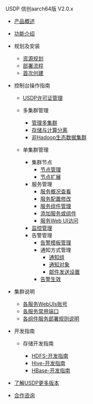 <div class="sidebar_title icon_"> USDP 信创aarch64版 V2.0.x</div>   



* [产品概述](usdpdc/xc_aarch64_2.0.x/README)

* [功能介绍](usdpdc/xc_aarch64_2.0.x/release_notes)

* 规划及安装
  * [资源规划](usdpdc/xc_aarch64_2.0.x/plan&create/deploy_plan)
  * [部署流程](usdpdc/xc_aarch64_2.0.x/plan&create/install)
  * [首次创建](usdpdc/xc_aarch64_2.0.x/plan&create/first_create)
  
* 控制台操作指南
  * [USDP许可证管理](usdpdc/license/license)
  * 多集群管理
  
    * [管理多集群](usdpdc/clusters/clusters)
    * [存储与计算分离](usdpdc/clusters/clusters_separation)
    * [非Hadoop生态数据集群](usdpdc/clusters/clusters_others)
  * 单集群管理
    * 集群节点
      * [节点管理](usdpdc/guide_v2/node)
      * [节点扩展](usdpdc/guide_v2/node_add)
    * 服务管理
      * [服务概况查看](usdpdc/guide_v2/service_state)
      * [服务配置修改](usdpdc/guide_v2/service_config)
      * [服务组件管理](usdpdc/guide_v2/service_component)
      * [添加服务或组件](usdpdc/guide_v2/service_extension)
      * [服务Web UI访问](usdpdc/guide_v2/service_web)
    * [监控管理](usdpdc/guide_v2/monitor)
    * 告警管理
      * [告警模板管理](usdpdc/guide_v2/alarmTemplate)
      * 通知方式管理
        * [通知组](usdpdc/guide_v2/alarmInform_group)
        * [通知对象](usdpdc/guide_v2/alarmInform_object)
        * [邮件发送设置](usdpdc/guide_v2/alarmInform_email)
      * [告警生效](usdpdc/guide_v2/alarmTemplate_work)
  
* 集群说明
  * [各服务WebUIs账号](usdpdc/xc_aarch64_2.0.x/cluster_notes/login)
  * [各服务常用端口](usdpdc/xc_aarch64_2.0.x/cluster_notes/ports)
  * [各组件服务部署规则说明](usdpdc/xc_aarch64_2.0.x/cluster_notes/rule)
  
* 开发指南
  * 存储开发指南
    * [HDFS-开发指南](usdpdc/developer/hdfs)
    * [Hive-开发指南](usdpdc/developer/hive)
    * [HBase-开发指南](usdpdc/developer/hbase)
    
    <!--任务开发指南-->
    
    <!--[调度服务-Airflow](usdpdc/schedule/airflow)-->
    
    <!--元数据开发指南-->
    
    <!--[Atlas-开发指南](usdpdc/developer/atlas)-->
    
    <!--安全开发指南-->
    
    <!--[Ranger-开发指南](usdpdc/developer/ranger)-->
  
* [了解USDP更多版本](usdpdc/component/version)

* [合作咨询](https://spt.ucloud.cn/30001)


